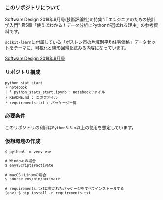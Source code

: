 ### このリポジトリについて

Software Design 2018年9月号(技術評論社)の特集"ITエンジニアのための統計学入門" 第5章「使えばわかる！データ分析にPythonが選ばれる理由」の参考資料です。

`scikit-learn`に付属している「ボストン市の地域別平均住宅価格」データセットをテーマに、可視化と線形回帰を試みる内容になっています。

[Software Design 2018年9月号]()

### リポジトリ構成

```
python_stat_start
├ notebook
│ └ python_stats_start.ipynb : notebookファイル
├ README.md : このファイル
└ requirements.txt : パッケージ一覧
```

### 必要条件

このリポジトリの利用は`Python3.6.x`以上の使用を想定しています。

### 仮想環境の作成

```
$ python3 -m venv env

# Windowsの場合
$ env¥Scripts¥activate

# macOS・Linuxの場合
$ source env/bin/activate

# requirements.txtに書かれたパッケージをすべてインストールする
(env) $ pip install -r requirements.txt
```